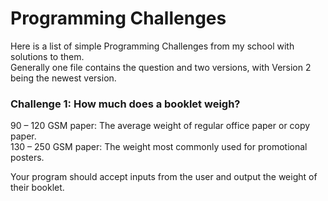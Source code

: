 # Programming Challenges

Here is a list of simple Programming Challenges from my school with solutions to them.   
Generally one file contains the question and two versions, with Version 2 being the newest version.

### Challenge 1: How much does a booklet weigh?
90 – 120 GSM paper: The average weight of regular office paper or copy paper.   
130 – 250 GSM paper: The weight most commonly used for promotional posters.   

Your program should accept inputs from the user and output the weight of their booklet.   
